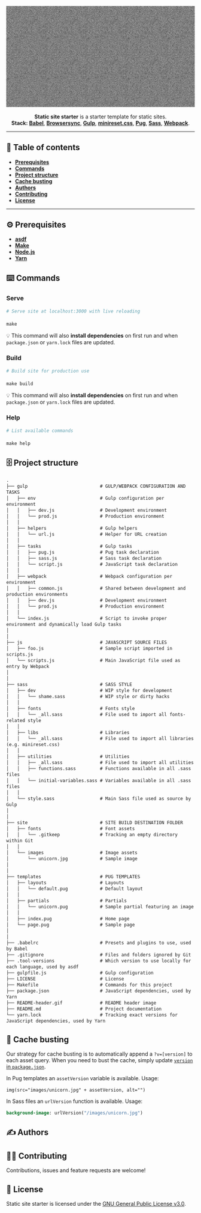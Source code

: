 <p align="center">
  <img width="600px" src="README-header.gif" alt="">
</p>
<p align="center">
  <strong>Static site starter</strong> is a starter template for static sites.
  <br>
  <b>Stack:</b>
  <b><a href="https://babeljs.io">Babel</a></b>,
  <b><a href="https://www.browsersync.io">Browsersync</a></b>,
  <b><a href="https://gulpjs.com">Gulp</a></b>,
  <b><a href="https://jgthms.com/minireset.css/">minireset.css</a></b>,
  <b><a href="https://pugjs.org">Pug</a></b>,
  <b><a href="https://sass-lang.com">Sass</a></b>,
  <b><a href="https://webpack.js.org">Webpack</a></b>.
</p>

- - -

## 📝 Table of contents
- [**Prerequisites**](#prerequisites)
- [**Commands**](#commands)
- [**Project structure**](#project-structure)
- [**Cache busting**](#cache-busting)
- [**Authors**](#authors)
- [**Contributing**](#contributing)
- [**License**](#license)

- - -

<a name="prerequisites"></a>
## ⚙️ Prerequisites
- [**asdf**](https://github.com/asdf-vm/asdf)
- [**Make**](https://www.gnu.org/software/make/)
- [**Node.js**](https://nodejs.org)
- [**Yarn**](https://yarnpkg.com)

<a name="commands"></a>
## ⌨️ Commands 
### Serve
```makefile
# Serve site at localhost:3000 with live reloading

make
```

💡 This command will also **install dependencies** on first run and when `package.json` or `yarn.lock` files are updated.

### Build
```makefile
# Build site for production use

make build
```

💡 This command will also **install dependencies** on first run and when `package.json` or `yarn.lock` files are updated.

### Help
```makefile
# List available commands

make help
```

<a name="project-structure"></a>
## 🗄️ Project structure
```
.
├── gulp                           # GULP/WEBPACK CONFIGURATION AND TASKS
│   ├── env                        # Gulp configuration per environment
│   │   ├── dev.js                 # Development environment
│   │   └── prod.js                # Production environment
│   │
│   ├── helpers                    # Gulp helpers
│   │   └── url.js                 # Helper for URL creation
│   │
│   ├── tasks                      # Gulp tasks
│   │   ├── pug.js                 # Pug task declaration
│   │   ├── sass.js                # Sass task declaration
│   │   └── script.js              # JavaScript task declaration
│   │
│   ├── webpack                    # Webpack configuration per environment
│   │   ├── common.js              # Shared between development and production environments
│   │   ├── dev.js                 # Development environment
│   │   └── prod.js                # Production environment
│   │
│   └── index.js                   # Script to invoke proper environment and dynamically load Gulp tasks
│
│
├── js                             # JAVASCRIPT SOURCE FILES
│   ├── foo.js                     # Sample script imported in scripts.js
│   └── scripts.js                 # Main JavaScript file used as entry by Webpack
│
│
├── sass                           # SASS STYLE
│   ├── dev                        # WIP style for development
│   │   └── shame.sass             # WIP style or dirty hacks
│   │
│   ├── fonts                      # Fonts style
│   │   └── _all.sass              # File used to import all fonts-related style
│   │
│   ├── libs                       # Libraries
│   │   └── _all.sass              # File used to import all libraries (e.g. minireset.css)
│   │
│   ├── utilities                  # Utilities
│   │   ├── _all.sass              # File used to import all utilities
│   │   ├── functions.sass         # Functions available in all .sass files
│   │   └── initial-variables.sass # Variables available in all .sass files
│   │
│   └── style.sass                 # Main Sass file used as source by Gulp
│
│
├── site                           # SITE BUILD DESTINATION FOLDER
│   ├── fonts                      # Font assets
│   │   └── .gitkeep               # Tracking an empty directory within Git
│   │
│   └── images                     # Image assets
│       └── unicorn.jpg            # Sample image
│
│
├── templates                      # PUG TEMPLATES
│   ├── layouts                    # Layouts
│   │   └── default.pug            # Default layout
│   │
│   ├── partials                   # Partials
│   │   └── unicorn.pug            # Sample partial featuring an image
│   │
│   ├── index.pug                  # Home page
│   └── page.pug                   # Sample page
│
│
├── .babelrc                       # Presets and plugins to use, used by Babel
├── .gitignore                     # Files and folders ignored by Git
├── .tool-versions                 # Which version to use locally for each language, used by asdf
├── gulpfile.js                    # Gulp configuration
├── LICENSE                        # License
├── Makefile                       # Commands for this project
├── package.json                   # JavaScript dependencies, used by Yarn
├── README-header.gif              # README header image
├── README.md                      # Project documentation
└── yarn.lock                      # Tracking exact versions for JavaScript dependencies, used by Yarn
```

<a name="cache-busting"></a>
## 🍱 Cache busting
Our strategy for cache busting is to automatically append a `?v=[version]` to each asset query. When you need to bust the cache, simply update [`version` in `package.json`](package.json#L3).

In Pug templates an `assetVersion` variable is available. Usage:

```pug
img(src="images/unicorn.jpg" + assetVersion, alt="")
```

In Sass files an `urlVersion` function is available. Usage:

```sass
background-image: urlVersion("/images/unicorn.jpg")
```

<a name="authors"></a>
## ✍️ Authors

<a name="contributing"></a>
## 🤜🤛 Contributing
Contributions, issues and feature requests are welcome!

<a name="license"></a>
## 📄 License
Static site starter is licensed under the [GNU General Public License v3.0](LICENSE).
